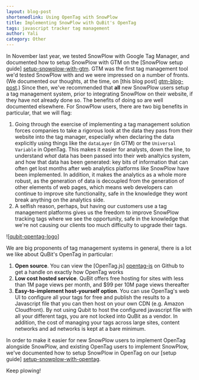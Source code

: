 ```yaml
---
layout: blog-post
shortenedlink: Using OpenTag with SnowPlow
title: Implementing SnowPlow with QuBit's OpenTag 
tags: javascript tracker tag management
author: Yali
category: Other
---
```


In November last year, we tested SnowPlow with Google Tag Manager, and documented how to setup SnowPlow with GTM on the [SnowPlow setup guide] [setup-snowplow-with-gtm]. GTM was the first tag management tool we'd tested SnowPlow with and we were impressed on a number of fronts. (We documented our thoughts, at the time, on [this blog post] [gtm-blog-post].) Since then, we've recommended that **all** new SnowPlow users setup a tag management system, prior to integrating SnowPlow on their website, if they have not already done so. The benefits of doing so are well documented elsewhere. For SnowPlow users, there are two big benefits in particular, that we will flag:

1. Going through the exercise of implementing a tag management solution forces companies to take a rigorous look at the data they pass from their website into the tag manager, especially when declaring the data explicitly using things like the `dataLayer` (in GTM) or the `Universal Variable` in OpenTag. This makes it easier for analysts, down the line, to understand _what_ data has been passed into their web analtyics system, and how that data has been generated: key bits of information that can often get lost months after web analytics platforms like SnowPlow have been implemented. In addition, it makes the analytics as a whole more robust, as the generation of data is decoupled from the generation of other elements of web pages, which means web developers can continue to improve site functionality, safe in the knowledge they wont break anything on the analytics side.
2. A selfish reason, perhaps, but having our customers use a tag management platforms gives us the freedom to improve SnowPlow tracking tags where we see the opportunity, safe in the knowledge that we're not causing our clients too much difficulty to upgrade their tags.

![[qubit-opentag-logo]]

We are big proponents of tag management systems in general, there is a lot we like about QuBit's OpenTag in particular:

1. **Open source**. You can view the [OpenTag.js] [opentag-js] on Github to get a handle on exactly how OpenTag works
2. **Low cost hosted service**. QuBit offers free hosting for sites with less than 1M page views per month, and $99 per 10M page views thereafter
3. **Easy-to-implement host-yourself option**. You can use OpenTag's web UI to configure all your tags for free and publish the results to a Javascript file that you can then host on your own CDN (e.g. Amazon Cloudfront). By not using Qubit to host the configured javascript file with all your different tags, you are not locked into QuBit as a vendor. In addition, the cost of managing your tags across large sites, content networks and ad networks is kept at a bare minimum.

In order to make it easier for new SnowPlow users to implement OpenTag alongside SnowPlow, and existing OpenTag users to implement SnowPlow, we've documented how to setup SnowPlow in OpenTag on our [setup guide] [setup-snowplow-with-opentag].

Keep plowing!




[setup-snowplow-with-gtm]: https://github.com/snowplow/snowplow/wiki/Integrating-javascript-tags-with-Google-Tag-Manager
[gtm-blog-post]: /blog/2012/11/16/integrating-snowplow-with-google-tag-manager/
[setup-snowplow-with-opentag]: https://github.com/snowplow/snowplow/wiki/Integrating%20Javascript%20tags%20with%20QuBit%20OpenTag
[qubit-opentag-logo]: /static/img/blog/2013/01/qubit-opentag.png
[opentag-js]: https://github.com/QubitProducts/OpenTag/blob/master/OpenTag.js